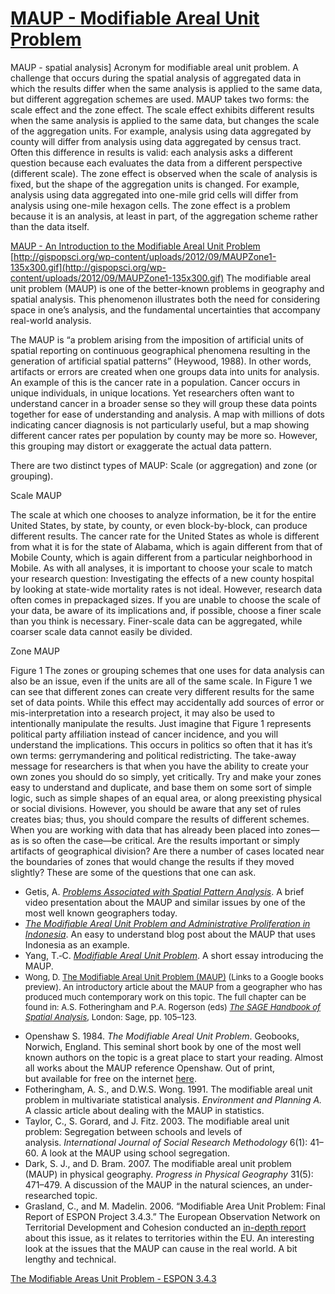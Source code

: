 # [MAUP - Modifiable Areal Unit Problem](http://support.esri.com/other-resources/gis-dictionary/term/MAUP)  

MAUP - spatial analysis] Acronym for modifiable areal unit problem. A challenge that occurs during the spatial analysis of aggregated data in which the results differ when the same analysis is applied to the same data, but different aggregation schemes are used. MAUP takes two forms: the scale effect and the zone effect. The scale effect exhibits different results when the same analysis is applied to the same data, but changes the scale of the aggregation units. For example, analysis using data aggregated by county will differ from analysis using data aggregated by census tract. Often this difference in results is valid: each analysis asks a different question because each evaluates the data from a different perspective (different scale). The zone effect is observed when the scale of analysis is fixed, but the shape of the aggregation units is changed. For example, analysis using data aggregated into one-mile grid cells will differ from analysis using one-mile hexagon cells. The zone effect is a problem because it is an analysis, at least in part, of the aggregation scheme rather than the data itself.  

[MAUP - An Introduction to the Modifiable Areal Unit Problem](http://gispopsci.org/maup/)  
[http://gispopsci.org/wp-content/uploads/2012/09/MAUPZone1-135x300.gif](http://gispopsci.org/wp-content/uploads/2012/09/MAUPZone1-135x300.gif)
The modifiable areal unit problem (MAUP) is one of the better-known problems in geography and spatial analysis. This phenomenon illustrates both the need for considering space in one’s analysis, and the fundamental uncertainties that accompany real-world analysis.

The MAUP is “a problem arising from the imposition of artificial units of spatial reporting on continuous geographical phenomena resulting in the generation of artificial spatial patterns” (Heywood, 1988). In other words, artifacts or errors are created when one groups data into units for analysis. An example of this is the cancer rate in a population. Cancer occurs in unique individuals, in unique locations. Yet researchers often want to understand cancer in a broader sense so they will group these data points together for ease of understanding and analysis. A map with millions of dots indicating cancer diagnosis is not particularly useful, but a map showing different cancer rates per population by county may be more so. However, this grouping may distort or exaggerate the actual data pattern.

There are two distinct types of MAUP: Scale (or aggregation) and zone (or grouping).

Scale MAUP

The scale at which one chooses to analyze information, be it for the entire United States, by state, by county, or even block-by-block, can produce different results. The cancer rate for the United States as whole is different from what it is for the state of Alabama, which is again different from that of Mobile County, which is again different from a particular neighborhood in Mobile. As with all analyses, it is important to choose your scale to match your research question: Investigating the effects of a new county hospital by looking at state-wide mortality rates is not ideal. However, research data often comes in prepackaged sizes. If you are unable to choose the scale of your data, be aware of its implications and, if possible, choose a finer scale than you think is necessary. Finer-scale data can be aggregated, while coarser scale data cannot easily be divided.

Zone MAUP


Figure 1
The zones or grouping schemes that one uses for data analysis can also be an issue, even if the units are all of the same scale. In Figure 1 we can see that different zones can create very different results for the same set of data points. While this effect may accidentally add sources of error or mis-interpretation into a research project, it may also be used to intentionally manipulate the results. Just imagine that Figure 1 represents political party affiliation instead of cancer incidence, and you will understand the implications. This occurs in politics so often that it has it’s own terms: gerrymandering and political redistricting. The take-away message for researchers is that when you have the ability to create your own zones you should do so simply, yet critically. Try and make your zones easy to understand and duplicate, and base them on some sort of simple logic, such as simple shapes of an equal area, or along preexisting physical or social divisions. However, you should be aware that any set of rules creates bias; thus, you should compare the results of different schemes. When you are working with data that has already been placed into zones—as is so often the case—be critical. Are the results important or simply artifacts of geographical division? Are there a number of cases located near the boundaries of zones that would change the results if they moved slightly? These are some of the questions that one can ask.

<ul>
<li>Getis, A. <a href=" http://csiss.org/streaming_video/2002/player.php?ws=spa&amp;lect=spa_probs&amp;conn=hil"><em>Problems Associated with Spatial Pattern Analysis</em></a>. A brief video presentation about the MAUP and similar issues by one of the most well known geographers today.</li>
<li><a href=" http://keith-travelsinindonesia.blogspot.com/2011/11/modifiable-areal-unit-problem-and.html"><em>The Modifiable Areal Unit Problem and Administrative Proliferation in Indonesia</em></a>. An easy to understand blog post about the MAUP that uses Indonesia as an example.</li>
<li>Yang, T.‐C. <a href="http://help.pop.psu.edu/gia-resources/giatips/MAUP.pdf"><em>Modifiable Areal Unit Problem</em></a>. A short essay introducing the MAUP.</li>
<li><span style="font-size: small;">Wong, D.&nbsp;<a href="http://books.google.com/books?hl=en&amp;lr=&amp;id=phEgXfbCU_YC&amp;oi=fnd&amp;pg=PA105&amp;dq=The+Modifiable+Areal+Unit+Problem+david+wong&amp;ots=JQbCE2ZCPr&amp;sig=AVE6XgdapJr9-jM2BPpxyfdvGKE#v=onepage&amp;q=The Modifiable Areal Unit Problem david wong&amp;f=false">The Modifiable Areal Unit Problem (MAUP)</a> (Links to a Google books preview). An introductory article about the MAUP from a geographer who has produced much contemporary work on this topic. The full chapter can be found in: A.S. Fotheringham and P.A. Rogerson (eds) <em><a href="http://www.worldcat.org/title/sage-handbook-of-spatial-analysis/oclc/85898184">The SAGE Handbook of Spatial Analysis</a></em>, London: Sage, pp. 105–123.</span></li>
</ul>
<ul>
<li>Openshaw S. 1984. <em>The Modifiable Areal Unit Problem</em>. Geobooks, Norwich, England. This seminal short book by one of the most well known authors on the topic is a great place to start your reading. Almost all works about the MAUP reference Openshaw. Out of print, but&nbsp;available&nbsp;for free on the internet <a href="http://qmrg.org.uk/files/2008/11/38-maup-openshaw.pdf">here</a>.</li>
<li>Fotheringham, A. S., and D.W.S. Wong. 1991. The modifiable areal unit problem in multivariate statistical analysis.&nbsp;<em>Environment and Planning A. </em>A classic article about dealing with the MAUP in statistics.</li>
<li>Taylor, C., S. Gorard, and J. Fitz. 2003. The modifiable areal unit problem: Segregation between schools and levels of analysis.&nbsp;<em>International Journal of Social Research Methodology&nbsp;</em>6(1): 41–60. A look at the MAUP using school segregation.</li>
<li>Dark, S. J., and D. Bram. 2007. The modifiable areal unit problem (MAUP) in physical geography.&nbsp;<em>Progress in Physical Geography&nbsp;</em>31(5): 471–479. A discussion of the MAUP in the natural sciences, an under-researched topic.</li>
<li>
<div>
<div>Grasland, C., and M. Madelin. 2006. “Modifiable Area Unit Problem: Final Report of ESPON Project 3.4.3.” The European Observation Network on Territorial Development and Cohesion conducted an <a href="http://www.espon.eu/export/sites/default/Documents/Projects/ESPON2006Projects/StudiesScientificSupportProjects/MAUP/espon343_maup_final_version2_nov_2006.pdf. ">in-depth report</a> about this issue, as it relates to territories within the EU. An interesting look at the issues that the MAUP can cause in the real world. A bit lengthy and technical.</div>
</div>
</li>
</ul>


[The Modifiable Areas Unit Problem - ESPON 3.4.3](http://www.espon.eu/export/sites/default/Documents/Projects/ESPON2006Projects/StudiesScientificSupportProjects/MAUP/espon343_maup_final_version2_nov_2006.pdf)  


